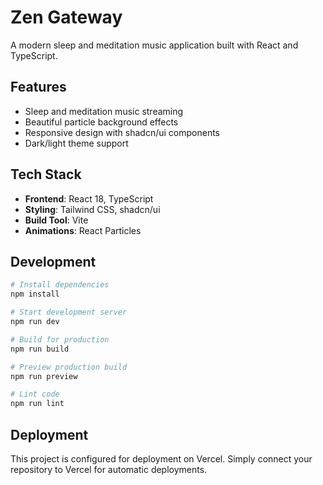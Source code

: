 # Zen Gateway

A modern sleep and meditation music application built with React and TypeScript.

## Features

- Sleep and meditation music streaming
- Beautiful particle background effects
- Responsive design with shadcn/ui components
- Dark/light theme support

## Tech Stack

- **Frontend**: React 18, TypeScript
- **Styling**: Tailwind CSS, shadcn/ui
- **Build Tool**: Vite
- **Animations**: React Particles

## Development

```sh
# Install dependencies
npm install

# Start development server
npm run dev

# Build for production
npm run build

# Preview production build
npm run preview

# Lint code
npm run lint
```

## Deployment

This project is configured for deployment on Vercel. Simply connect your repository to Vercel for automatic deployments.